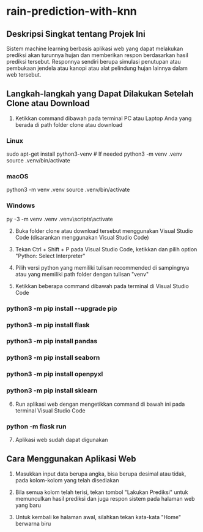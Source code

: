 # rain-prediction-with-knn

## Deskripsi Singkat tentang Projek Ini

Sistem machine learning berbasis aplikasi web yang dapat melakukan prediksi akan turunnya hujan dan memberikan respon berdasarkan hasil prediksi tersebut. Responnya sendiri berupa simulasi penutupan atau pembukaan jendela atau kanopi atau alat pelindung hujan lainnya dalam web tersebut.

## Langkah-langkah yang Dapat Dilakukan Setelah Clone atau Download

1. Ketikkan command dibawah pada terminal PC atau Laptop Anda yang berada di path folder clone atau download

### Linux

sudo apt-get install python3-venv # If needed
python3 -m venv .venv
source .venv/bin/activate

### macOS

python3 -m venv .venv
source .venv/bin/activate

### Windows

py -3 -m venv .venv
.venv\scripts\activate

2. Buka folder clone atau download tersebut menggunakan Visual Studio Code (disarankan menggunakan Visual Studio Code)

3. Tekan Ctrl + Shift + P pada Visual Studio Code, ketikkan dan pilih option "Python: Select Interpreter"

4. Pilih versi python yang memiliki tulisan recommended di sampingnya atau yang memiliki path folder dengan tulisan "venv"

5. Ketikkan beberapa command dibawah pada terminal di Visual Studio Code

### python3 -m pip install --upgrade pip

### python3 -m pip install flask

### python3 -m pip install pandas

### python3 -m pip install seaborn

### python3 -m pip install openpyxl

### python3 -m pip install sklearn

6. Run aplikasi web dengan mengetikkan command di bawah ini pada terminal Visual Studio Code

### python -m flask run

7. Aplikasi web sudah dapat digunakan

## Cara Menggunakan Aplikasi Web

1. Masukkan input data berupa angka, bisa berupa desimal atau tidak, pada kolom-kolom yang telah disediakan

2. Bila semua kolom telah terisi, tekan tombol "Lakukan Prediksi" untuk memunculkan hasil prediksi dan juga respon sistem pada halaman web yang baru

3. Untuk kembali ke halaman awal, silahkan tekan kata-kata "Home" berwarna biru
